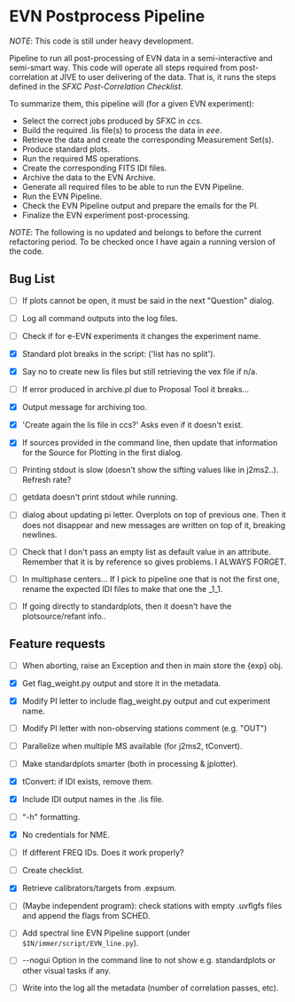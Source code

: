 # EVN Postprocess Pipeline

*NOTE*: This code is still under heavy development.


Pipeline to run all post-processing of EVN data in a semi-interactive and semi-smart way. This code will operate all steps required from post-correlation at JIVE to user delivering of the data. That is, it runs the steps defined in the _SFXC Post-Correlation Checklist_.

To summarize them, this pipeline will (for a given EVN experiment):
- Select the correct jobs produced by SFXC in *ccs*.
- Build the required .lis file(s) to process the data in *eee*.
- Retrieve the data and create the corresponding Measurement Set(s).
- Produce standard plots.
- Run the required MS operations.
- Create the corresponding FITS IDI files.
- Archive the data to the EVN Archive.
- Generate all required files to be able to run the EVN Pipeline.
- Run the EVN Pipeline.
- Check the EVN Pipeline output and prepare the emails for the PI.
- Finalize the EVN experiment post-processing.





*NOTE*: The following is no updated and belongs to before the current refactoring period. To be checked once I have again a running version of the code.


## Bug List


- [ ] If plots cannot be open, it must be said in the next "Question" dialog.
- [ ] Log all command outputs into the log files.
- [ ] Check if for e-EVN experiments it changes the experiment name.
- [X] Standard plot breaks in the script: ('list has no split').
- [X] Say no to create new lis files but still retrieving the vex file if n/a.
- [ ] If error produced in archive.pl due to Proposal Tool it breaks...
- [X] Output message for archiving too.
- [X] 'Create again the lis file in ccs?' Asks even if it doesn't exist.
- [X] If sources provided in the command line, then update that information for the Source for Plotting in the first dialog.
- [ ] Printing stdout is slow (doesn't show the sifting values like in j2ms2..). Refresh rate?
- [ ] getdata doesn't print stdout while running.
- [ ] dialog about updating pi letter. Overplots on top of previous one. Then it does not disappear and new messages are written on top of it, breaking newlines.
- [ ] Check that I don't pass an empty list as default value in an attribute. Remember that it is by reference so gives problems. I ALWAYS FORGET.

- [ ] In multiphase centers... If I pick to pipeline one that is not the first one, rename the expected IDI files to make that one the \_1\_1.
- [ ] If going directly to standardplots, then it doesn't have the plotsource/refant info..

## Feature requests

- [ ] When aborting, raise an Exception and then in main store the {exp} obj.
- [X] Get flag_weight.py output and store it in the metadata.
- [X] Modify PI letter to include flag_weight.py output and cut experiment name.
- [ ] Modify PI letter with non-observing stations comment (e.g. "OUT")
- [ ] Parallelize when multiple MS available (for j2ms2, tConvert).
- [ ] Make standardplots smarter (both in processing & jplotter).
- [X] tConvert: if IDI exists, remove them.
- [X] Include IDI output names in the .lis file.
- [ ] "-h" formatting.
- [X] No credentials for NME.
- [ ] If different FREQ IDs. Does it work properly?
- [ ] Create checklist.
- [X] Retrieve calibrators/targets from .expsum.
- [ ] (Maybe independent program): check stations with empty .uvflgfs files and append the flags from SCHED.
- [ ] Add spectral line EVN Pipeline support (under `$IN/immer/script/EVN_line.py`).
- [ ] --nogui Option in the command line to not show e.g. standardplots or other visual tasks if any.
- [ ] Write into the log all the metadata (number of correlation passes, etc).






